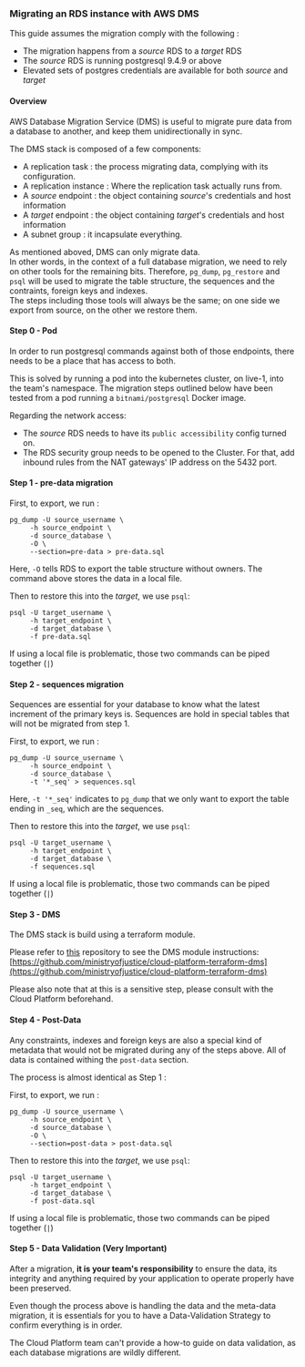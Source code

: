 ### Migrating an RDS instance with AWS DMS

This guide assumes the migration comply with the following :
 - The migration happens from a _source_ RDS to a _target_ RDS
 - The _source_ RDS is running postgresql 9.4.9 or above
 - Elevated sets of postgres credentials are available for both _source_ and _target_



#### Overview 

AWS Database Migration Service (DMS) is useful to migrate pure data from a database to another, and keep them unidirectionally in sync. 

The DMS stack is composed of a few components: 
 - A replication task : the process migrating data, complying with its configuration.
 - A replication instance : Where the replication task actually runs from.
 - A _source_ endpoint :  the object containing _source_'s credentials and host information
 - A _target_ endpoint :  the object containing _target_'s credentials and host information
 - A subnet group : it incapsulate everything.


 As mentioned aboved, DMS can only migrate data.  
  In other words, in the context of a full database migration, we  need to rely on other tools for the remaining bits. Therefore, `pg_dump`, `pg_restore` and `psql` will be used to migrate the table structure, the sequences and the contraints, foreign keys and indexes.  
 The steps including those tools will always be the same; on one side we export from source, on the other we restore them.

#### Step 0 - Pod

In order to run postgresql commands against both of those endpoints, there needs to be a place that has access to both.

This is solved by running a pod into the kubernetes cluster, on live-1, into the team's namespace. 
The migration steps outlined below have been tested from a pod running a `bitnami/postgresql` Docker image.

Regarding the network access: 
 - The _source_ RDS needs to have its `public accessibility` config turned on.
 - The RDS security group needs to be opened to the Cluster. For that, add inbound rules from the NAT gateways' IP address on the 5432 port.  
  


#### Step 1 - pre-data migration


First, to export,  we run : 

``` 
pg_dump -U source_username \
     -h source_endpoint \
     -d source_database \
     -O \
     --section=pre-data > pre-data.sql
``` 

Here, `-O` tells RDS to export the table structure without owners.
The command above stores the data in a local file.


Then to restore this into the _target_, we use `psql`:

```
psql -U target_username \
     -h target_endpoint \
     -d target_database \
     -f pre-data.sql

```

If using a local file is problematic, those two commands can be piped together (`|`)



#### Step 2 - sequences migration

Sequences are essential for your database to know what the latest increment of the primary keys is. Sequences are hold in special tables that will not be migrated from step 1.


First, to export,  we run : 

``` 
pg_dump -U source_username \
     -h source_endpoint \
     -d source_database \
     -t '*_seq' > sequences.sql
``` 

Here, `-t '*_seq'` indicates to `pg_dump` that we only want to export the table ending in `_seq`, which are the sequences.


Then to restore this into the _target_, we use `psql`:

```
psql -U target_username \
     -h target_endpoint \
     -d target_database \
     -f sequences.sql

```

If using a local file is problematic, those two commands can be piped together (`|`)  



#### Step 3 - DMS 

The DMS stack is build using a terraform module. 

Please refer to [this](https://github.com/ministryofjustice/cloud-platform-terraform-dms)
 repository to see the DMS module instructions:
 [https://github.com/ministryofjustice/cloud-platform-terraform-dms](https://github.com/ministryofjustice/cloud-platform-terraform-dms)


 Please also note that at this is a sensitive step, please consult with the Cloud Platform beforehand.

#### Step 4 - Post-Data

Any constraints, indexes and foreign keys are also a special kind of metadata that would not be migrated during any of the steps above. 
All of data is contained withing the `post-data` section.

The process is almost identical as Step 1 :

First, to export,  we run : 

``` 
pg_dump -U source_username \
     -h source_endpoint \
     -d source_database \
     -O \
     --section=post-data > post-data.sql
``` 


Then to restore this into the _target_, we use `psql`:

```
psql -U target_username \
     -h target_endpoint \
     -d target_database \
     -f post-data.sql

```

If using a local file is problematic, those two commands can be piped together (`|`)

  

#### Step 5 - Data Validation (Very Important)

After a migration, **it is your team's responsibility** to ensure the data, its integrity and anything required by your application to operate properly have been preserved.

Even though the process above is handling the data and the meta-data migration, it is essentials for you to have a Data-Validation Strategy to confirm everything is in order.

The Cloud Platform team can't provide a how-to guide on data validation, as each database migrations are wildly different.